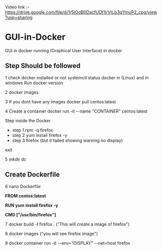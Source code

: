 Video link :-https://drive.google.com/file/d/1r5IOoB0DacfUDt1lrVtLb3qYmuP2_cpg/view?usp=sharing

# GUI-in-Docker
GUi in docker running (Graphical User Interface) in docker 

## Step Should be followed
 1 check docker installed or not systemctl status docker in (Linux) and in windows Run docker version

 2 docker images 

 3 If you dont have any images docker pull centos:latest

 4 Create a container docker run -it --name "CONTAINER" centos:latest
 
 Step inside the Docker 
 - step 1 rpm -q firefox
 - step 2 yum install firefox -y 
 - step 3 firefox (but it failed showing warning no display) 
 
 exit 
 
 5 mkdir dc
 
 ## Create Dockerfile
 
 6 nano Dockerfile
 
 **FROM centos:latest**
 
 **RUN yum install firefox -y**
 
 **CMD ["/usr/bin/firefox"]**
 
 7 docker build -t firefox . ("This will create a image of firefox")
 
 8 docker images ("you will see firefox image")
 
 9 docker container run -it --env="DISPLAY" --net=host firefox 
